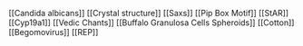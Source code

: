 [[Candida albicans]]
[[Crystal structure]]
[[Saxs]]
[[Pip Box Motif]]
[[StAR]]
[[Cyp19a1]]
[[Vedic Chants]]
[[Buffalo Granulosa Cells Spheroids]]
[[Cotton]]
[[Begomovirus]]
[[REP]]
